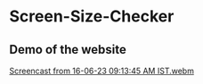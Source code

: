 # Screen-Size-Checker

## Demo of the website


[Screencast from 16-06-23 09:13:45 AM IST.webm](https://github.com/subham-paul/Screen-Size-Checker/assets/52645265/13c5482f-4d9d-45fe-9333-2729b8e1ec27)
